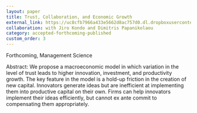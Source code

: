 ```yaml
---
layout: paper
title: Trust, Collaboration, and Economic Growth
external_link: https://uc8cfb7966a433e5662d8ac757d0.dl.dropboxusercontent.com/cd/0/inline2/A6jJ_vdnvS6BtHRDHTu1EL-QghCnMZNNaFAriSf3FD6d5FkgoJ1HQQSpD1QueaX6ZZAuyMO7gwpN2hKY1AJ8ee_MuHNz6PpQzavTZM0JLA2CRHNbfqvui-Blik9d44bVE34Db5Pjwn-SlLwCePbcroJp0IyiZA5odBwTsEGxnM9G5-tOp78OFbJiHff9hmsULk6XqPH2qKKE77r6FNLn0Qh1EMcKDrYYbF6KFHHFZoLZKldwKhO6AYyGLKSzLMk7Jualmd1LVhgt_8GPjc2xB0xwezmXMW-Sbpxg5sF2QSxQBrzC9VPudR--sBQNyv2tRp5IAar6VZkwCBXRcYDhxm_pDd13kGMJc7YdphsM9arU-Q/file#
collaboration: with Jiro Kondo and Dimitris Papanikolaou
category: accepted-forthcoming-published
custom_order: 3
---
```

<div>
  <div class="text-teal-600 text-base mb-2">
    <p>Forthcoming, <span class="italic">Management Science</span></p>
  </div>
  <p><span class="font-medium">Abstract: </span>
    We propose a macroeconomic model in which variation in the level of trust leads to higher innovation, investment, and productivity growth. The key feature in the model is a hold-up friction in the creation of new capital. Innovators generate ideas but are inefficient at implementing them into productive capital on their own. Firms can help innovators implement their ideas efficiently, but cannot ex ante commit to compensating them appropriately.
  </p>
</div>
